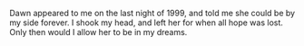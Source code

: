 Dawn appeared to me on the last night of 1999, and told me she could be by my side forever. I shook my head, and left her for when all hope was lost. Only then would I allow her to be in my dreams.